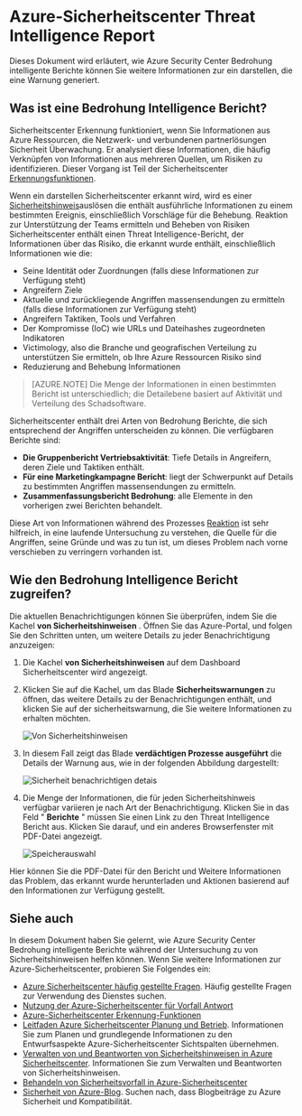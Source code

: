 <properties
   pageTitle="Azure-Sicherheitscenter Threat Intelligence Report | Microsoft Azure"
   description="Dieses Dokument hilft Ihnen, die während der Untersuchung Azure Security Center Bedrohung intelligente Berichte verwenden, finden Sie weitere Informationen zu einem Sicherheitshinweis."
   services="security-center"
   documentationCenter="na"
   authors="YuriDio"
   manager="swadhwa"
   editor=""/>

<tags
   ms.service="security-center"
   ms.devlang="na"
   ms.topic="hero-article"
   ms.tgt_pltfrm="na"
   ms.workload="na"
   ms.date="10/17/2016"
   ms.author="yurid"/>

# <a name="azure-security-center-threat-intelligence-report"></a>Azure-Sicherheitscenter Threat Intelligence Report
Dieses Dokument wird erläutert, wie Azure Security Center Bedrohung intelligente Berichte können Sie weitere Informationen zur ein darstellen, die eine Warnung generiert.

## <a name="what-is-a-threat-intelligence-report"></a>Was ist eine Bedrohung Intelligence Bericht?
Sicherheitscenter Erkennung funktioniert, wenn Sie Informationen aus Azure Ressourcen, die Netzwerk- und verbundenen partnerlösungen Sicherheit Überwachung. Er analysiert diese Informationen, die häufig Verknüpfen von Informationen aus mehreren Quellen, um Risiken zu identifizieren. Dieser Vorgang ist Teil der Sicherheitscenter [Erkennungsfunktionen](security-center-detection-capabilities.md). 

Wenn ein darstellen Sicherheitscenter erkannt wird, wird es einer [Sicherheitshinweis](security-center-managing-and-responding-alerts.md)auslösen die enthält ausführliche Informationen zu einem bestimmten Ereignis, einschließlich Vorschläge für die Behebung. Reaktion zur Unterstützung der Teams ermitteln und Beheben von Risiken Sicherheitscenter enthält einen Threat Intelligence-Bericht, der Informationen über das Risiko, die erkannt wurde enthält, einschließlich Informationen wie die: 

- Seine Identität oder Zuordnungen (falls diese Informationen zur Verfügung steht)
- Angreifern Ziele
- Aktuelle und zurückliegende Angriffen massensendungen zu ermitteln (falls diese Informationen zur Verfügung steht)
- Angreifern Taktiken, Tools und Verfahren
- Der Kompromisse (IoC) wie URLs und Dateihashes zugeordneten Indikatoren
- Victimology, also die Branche und geografischen Verteilung zu unterstützen Sie ermitteln, ob Ihre Azure Ressourcen Risiko sind
- Reduzierung and Behebung Informationen

>[AZURE.NOTE] Die Menge der Informationen in einen bestimmten Bericht ist unterschiedlich; die Detailebene basiert auf Aktivität und Verteilung des Schadsoftware.

Sicherheitscenter enthält drei Arten von Bedrohung Berichte, die sich entsprechend der Angriffen unterscheiden zu können. Die verfügbaren Berichte sind:

- **Die Gruppenbericht Vertriebsaktivität**: Tiefe Details in Angreifern, deren Ziele und Taktiken enthält.
- **Für eine Marketingkampagne Bericht**: liegt der Schwerpunkt auf Details zu bestimmten Angriffen massensendungen zu ermitteln. 
- **Zusammenfassungsbericht Bedrohung**: alle Elemente in den vorherigen zwei Berichten behandelt.

Diese Art von Informationen während des Prozesses [Reaktion](security-center-incident-response.md) ist sehr hilfreich, in eine laufende Untersuchung zu verstehen, die Quelle für die Angriffen, seine Gründe und was zu tun ist, um dieses Problem nach vorne verschieben zu verringern vorhanden ist. 

## <a name="how-to-access-the-threat-intelligence-report"></a>Wie den Bedrohung Intelligence Bericht zugreifen?

Die aktuellen Benachrichtigungen können Sie überprüfen, indem Sie die Kachel **von Sicherheitshinweisen** . Öffnen Sie das Azure-Portal, und folgen Sie den Schritten unten, um weitere Details zu jeder Benachrichtigung anzuzeigen:

1. Die Kachel **von Sicherheitshinweisen** auf dem Dashboard Sicherheitscenter wird angezeigt.

2. Klicken Sie auf die Kachel, um das Blade **Sicherheitswarnungen** zu öffnen, das weitere Details zu der Benachrichtigungen enthält, und klicken Sie auf der sicherheitswarnung, die Sie weitere Informationen zu erhalten möchten.

    ![Von Sicherheitshinweisen](./media/security-center-threat-report/security-center-threat-report-fig1.png)

3. In diesem Fall zeigt das Blade **verdächtigen Prozesse ausgeführt** die Details der Warnung aus, wie in der folgenden Abbildung dargestellt:

    ![Sicherheit benachrichtigen detais](./media/security-center-threat-report/security-center-threat-report-fig2.png)

4.  Die Menge der Informationen, die für jeden Sicherheitshinweis verfügbar variieren je nach Art der Benachrichtigung. Klicken Sie in das Feld " **Berichte** " müssen Sie einen Link zu den Threat Intelligence Bericht aus. Klicken Sie darauf, und ein anderes Browserfenster mit PDF-Datei angezeigt.

    ![Speicherauswahl](./media/security-center-threat-report/security-center-threat-report-fig3.png)

Hier können Sie die PDF-Datei für den Bericht und Weitere Informationen das Problem, das erkannt wurde herunterladen und Aktionen basierend auf den Informationen zur Verfügung gestellt.

## <a name="see-also"></a>Siehe auch

In diesem Dokument haben Sie gelernt, wie Azure Security Center Bedrohung intelligente Berichte während der Untersuchung zu von Sicherheitshinweisen helfen können. Wenn Sie weitere Informationen zur Azure-Sicherheitscenter, probieren Sie Folgendes ein:

- [Azure Sicherheitscenter häufig gestellte Fragen](security-center-faq.md). Häufig gestellte Fragen zur Verwendung des Dienstes suchen.
- [Nutzung der Azure-Sicherheitscenter für Vorfall Antwort](security-center-incident-response.md)
- [Azure-Sicherheitscenter Erkennung-Funktionen](security-center-detection-capabilities.md)
- [Leitfaden Azure Sicherheitscenter Planung und Betrieb](security-center-planning-and-operations-guide.md). Informationen Sie zum Planen und grundlegende Informationen zu den Entwurfsaspekte Azure-Sicherheitscenter Sichtspalten übernehmen.
- [Verwalten von und Beantworten von Sicherheitshinweisen in Azure Sicherheitscenter](security-center-managing-and-responding-alerts.md). Informationen Sie zum Verwalten und Beantworten von Sicherheitshinweisen.
- [Behandeln von Sicherheitsvorfall in Azure-Sicherheitscenter](security-center-incident.md)
- [Sicherheit von Azure-Blog](http://blogs.msdn.com/b/azuresecurity/). Suchen nach, dass Blogbeiträge zu Azure Sicherheit und Kompatibilität.
